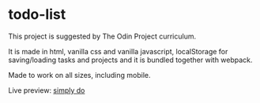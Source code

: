 # todo-list
This project is suggested by The Odin Project curriculum.


It is made in html, vanilla css and vanilla javascript, localStorage for saving/loading tasks and projects and it is bundled together with webpack.


Made to work on all sizes, including mobile.

Live preview: [simply do](https://bqnic.github.io/todo-list/)
